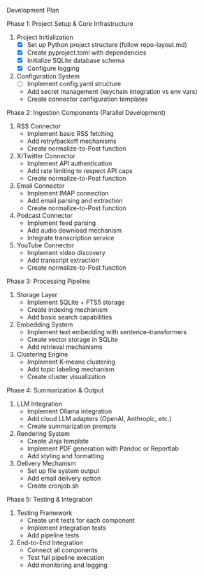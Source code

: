 Development Plan

Phase 1: Project Setup & Core Infrastructure

1.  Project Initialization
    -   [X] Set up Python project structure (follow repo-layout.md)
    -   [X] Create pyproject.toml with dependencies
    -   [X] Initialize SQLite database schema
    -   [X] Configure logging
2.  Configuration System
    -   [ ] Implement config.yaml structure
    -   Add secret management (keychain integration vs env vars)
    -   Create connector configuration templates

Phase 2: Ingestion Components (Parallel Development)

1.  RSS Connector
    -   Implement basic RSS fetching
    -   Add retry/backoff mechanisms
    -   Create normalize-to-Post function
2.  X/Twitter Connector
    -   Implement API authentication
    -   Add rate limiting to respect API caps
    -   Create normalize-to-Post function
3.  Email Connector
    -   Implement IMAP connection
    -   Add email parsing and extraction
    -   Create normalize-to-Post function
4.  Podcast Connector
    -   Implement feed parsing
    -   Add audio download mechanism
    -   Integrate transcription service
5.  YouTube Connector
    -   Implement video discovery
    -   Add transcript extraction
    -   Create normalize-to-Post function

Phase 3: Processing Pipeline

1.  Storage Layer
    -   Implement SQLite + FTS5 storage
    -   Create indexing mechanism
    -   Add basic search capabilities
2.  Embedding System
    -   Implement text embedding with sentence-transformers
    -   Create vector storage in SQLite
    -   Add retrieval mechanisms
3.  Clustering Engine
    -   Implement K-means clustering
    -   Add topic labeling mechanism
    -   Create cluster visualization

Phase 4: Summarization & Output

1.  LLM Integration
    -   Implement Ollama integration
    -   Add cloud LLM adapters (OpenAI, Anthropic, etc.)
    -   Create summarization prompts
2.  Rendering System
    -   Create Jinja template
    -   Implement PDF generation with Pandoc or Reportlab
    -   Add styling and formatting
3.  Delivery Mechanism
    -   Set up file system output
    -   Add email delivery option
    -   Create cronjob.sh

Phase 5: Testing & Integration

1.  Testing Framework
    -   Create unit tests for each component
    -   Implement integration tests
    -   Add pipeline tests
2.  End-to-End Integration
    -   Connect all components
    -   Test full pipeline execution
    -   Add monitoring and logging

